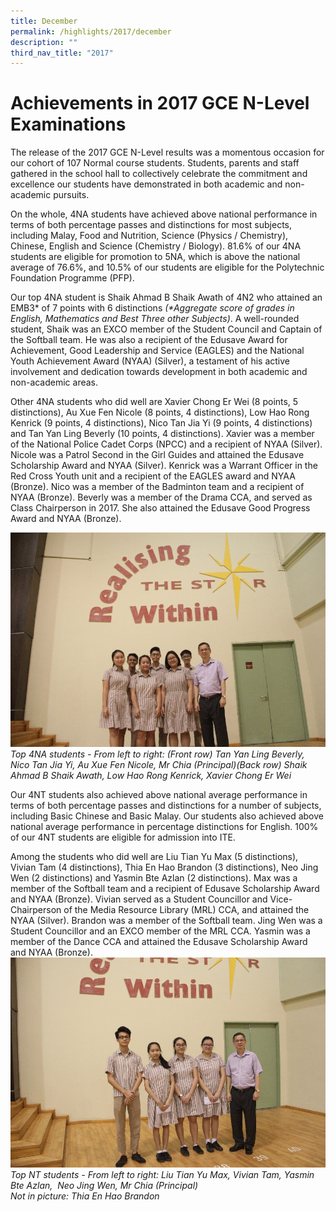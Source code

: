 ```yaml
---
title: December
permalink: /highlights/2017/december
description: ""
third_nav_title: "2017"
---
```

# Achievements in 2017 GCE N-Level Examinations

The release of the 2017 GCE N-Level results was a momentous occasion for our cohort of 107 Normal course students. Students, parents and staff gathered in the school hall to collectively celebrate the commitment and excellence our students have demonstrated in both academic and non-academic pursuits.

On the whole, 4NA students have achieved above national performance in terms of both percentage passes and distinctions for most subjects, including Malay, Food and Nutrition, Science (Physics / Chemistry), Chinese, English and Science (Chemistry / Biology). 81.6% of our 4NA students are eligible for promotion to 5NA, which is above the national average of 76.6%, and 10.5% of our students are eligible for the Polytechnic Foundation Programme (PFP).

Our top 4NA student is Shaik Ahmad B Shaik Awath of 4N2 who attained an EMB3\* of 7 points with 6 distinctions _(\*Aggregate score of grades in English, Mathematics and Best Three other Subjects)_. A well-rounded student, Shaik was an EXCO member of the Student Council and Captain of the Softball team. He was also a recipient of the Edusave Award for Achievement, Good Leadership and Service (EAGLES) and the National Youth Achievement Award (NYAA) (Silver), a testament of his active involvement and dedication towards development in both academic and non-academic areas.

Other 4NA students who did well are Xavier Chong Er Wei (8 points, 5 distinctions), Au Xue Fen Nicole (8 points, 4 distinctions), Low Hao Rong Kenrick (9 points, 4 distinctions), Nico Tan Jia Yi (9 points, 4 distinctions) and Tan Yan Ling Beverly (10 points, 4 distinctions). Xavier was a member of the National Police Cadet Corps (NPCC) and a recipient of NYAA (Silver). Nicole was a Patrol Second in the Girl Guides and attained the Edusave Scholarship Award and NYAA (Silver). Kenrick was a Warrant Officer in the Red Cross Youth unit and a recipient of the EAGLES award and NYAA (Bronze). Nico was a member of the Badminton team and a recipient of NYAA (Bronze). Beverly was a member of the Drama CCA, and served as Class Chairperson in 2017. She also attained the Edusave Good Progress Award and NYAA (Bronze).

![](/images/top4NAstudents1.jpeg)
*Top 4NA students - From left to right: (Front row) Tan Yan Ling Beverly, Nico Tan Jia Yi, Au Xue Fen Nicole, Mr Chia (Principal)(Back row) Shaik Ahmad B Shaik Awath, Low Hao Rong Kenrick, Xavier Chong Er Wei*

Our 4NT students also achieved above national average performance in terms of both percentage passes and distinctions for a number of subjects, including Basic Chinese and Basic Malay. Our students also achieved above national average performance in percentage distinctions for English. 100% of our 4NT students are eligible for admission into ITE.

Among the students who did well are Liu Tian Yu Max (5 distinctions), Vivian Tam (4 distinctions), Thia En Hao Brandon (3 distinctions), Neo Jing Wen (2 distinctions) and Yasmin Bte Azlan (2 distinctions). Max was a member of the Softball team and a recipient of Edusave Scholarship Award and NYAA (Bronze). Vivian served as a Student Councillor and Vice-Chairperson of the Media Resource Library (MRL) CCA, and attained the NYAA (Silver). Brandon was a member of the Softball team. Jing Wen was a Student Councillor and an EXCO member of the MRL CCA. Yasmin was a member of the Dance CCA and attained the Edusave Scholarship Award and NYAA (Bronze).
![](/images/top4NTstudents2.jpeg)
*Top NT students - From left to right: Liu Tian Yu Max, Vivian Tam, Yasmin Bte Azlan,  Neo Jing Wen, Mr Chia (Principal)  
Not in picture: Thia En Hao Brandon*